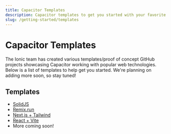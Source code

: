 ```yaml
---
title: Capacitor Templates
description: Capacitor templates to get you started with your favorite library or framework
slug: /getting-started/templates
---
```


# Capacitor Templates

The Ionic team has created various templates/proof of concept GitHub projects showcasing Capacitor working with popular web technologies. Below is a list of templates to help get you started. We're planning on adding more soon, so stay tuned!

## Templates

- [SolidJS](https://github.com/ionic-team/capacitor-solidjs-templates)
- [Remix.run](https://github.com/ionic-team/capacitor-remix-templates)
- [Next.js + Tailwind](https://github.com/mlynch/nextjs-tailwind-ionic-capacitor-starter)
- [React + Vite](https://github.com/rhea-so-lab/react-vite-capacitor-boilerplate)
- More coming soon!
